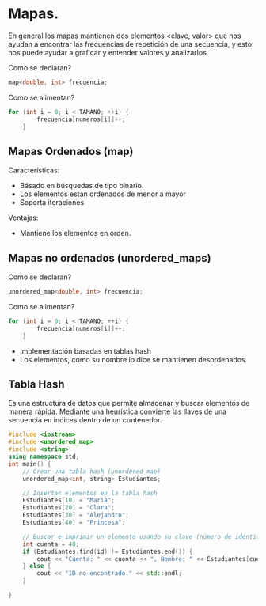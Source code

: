 # Mapas.

En general los mapas mantienen dos elementos <clave, valor> que nos ayudan a encontrar las frecuencias de repetición de una secuencia, y esto nos puede ayudar a graficar y entender valores y analizarlos.

Como se declaran? 

```C++
map<double, int> frecuencia;
```

Como se alimentan?
```C++
for (int i = 0; i < TAMANO; ++i) {
        frecuencia[numeros[i]]++;
    }
```

## Mapas Ordenados (map)

Características:

* Básado en búsquedas de tipo binario.
* Los elementos estan ordenados de menor a mayor
* Soporta iteraciones

Ventajas:
* Mantiene los elementos en orden.

## Mapas no ordenados (unordered_maps)

Como se declaran? 

```C++
unordered_map<double, int> frecuencia;
```

Como se alimentan?
```C++
for (int i = 0; i < TAMANO; ++i) {
        frecuencia[numeros[i]]++;
    }
```

* Implementación basadas en tablas hash
* Los elementos, como su nombre lo dice se mantienen desordenados.

## Tabla Hash

Es una estructura de datos que permite almacenar y buscar elementos de manera rápida. Mediante una heurística convierte las llaves de una secuencia en indices dentro de un contenedor.

```C++
#include <iostream>
#include <unordered_map>
#include <string>
using namespace std;
int main() {
    // Crear una tabla hash (unordered_map)
    unordered_map<int, string> Estudiantes;

    // Insertar elementos en la tabla hash
    Estudiantes[10] = "Maria";
    Estudiantes[20] = "Clara";
    Estudiantes[30] = "Alejandro";
    Estudiantes[40] = "Princesa";

    // Buscar e imprimir un elemento usando su clave (número de identificación)
    int cuenta = 40;
    if (Estudiantes.find(id) != Estudiantes.end()) {
        cout << "Cuenta: " << cuenta << ", Nombre: " << Estudiantes[cuenta] << endl;
    } else {
        cout << "ID no encontrado." << std::endl;
    }

}
```
